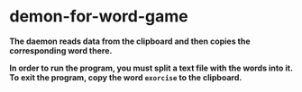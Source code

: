 # demon-for-word-game

**The daemon reads data from the clipboard and then copies the corresponding word there.**

**In order to run the program, you must split a text file with the words into it.**
**To exit the program, copy the word `exorcise` to the clipboard.**
